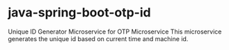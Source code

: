# java-spring-boot-otp-id
Unique ID Generator Microservice for OTP Microservice
This microservice generates the unique id based on current time and machine id.
